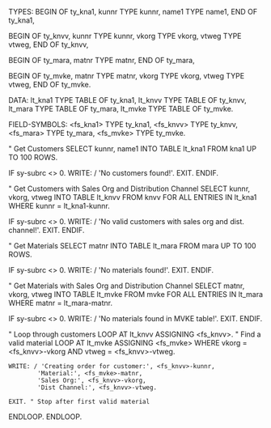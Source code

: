 TYPES: 
  BEGIN OF ty_kna1,
    kunnr TYPE kunnr,
    name1 TYPE name1,
  END OF ty_kna1,

  BEGIN OF ty_knvv,
    kunnr TYPE kunnr,
    vkorg TYPE vkorg,
    vtweg TYPE vtweg,
  END OF ty_knvv,

  BEGIN OF ty_mara,
    matnr TYPE matnr,
  END OF ty_mara,

  BEGIN OF ty_mvke,
    matnr TYPE matnr,
    vkorg TYPE vkorg,
    vtweg TYPE vtweg,
  END OF ty_mvke.

DATA: 
  lt_kna1 TYPE TABLE OF ty_kna1,
  lt_knvv TYPE TABLE OF ty_knvv,
  lt_mara TYPE TABLE OF ty_mara,
  lt_mvke TYPE TABLE OF ty_mvke.

FIELD-SYMBOLS: 
  <fs_kna1> TYPE ty_kna1,
  <fs_knvv> TYPE ty_knvv,
  <fs_mara> TYPE ty_mara,
  <fs_mvke> TYPE ty_mvke.

" Get Customers
SELECT kunnr, name1 
  INTO TABLE lt_kna1 
  FROM kna1 
  UP TO 100 ROWS.

IF sy-subrc <> 0.
  WRITE: / 'No customers found!'.
  EXIT.
ENDIF.

" Get Customers with Sales Org and Distribution Channel
SELECT kunnr, vkorg, vtweg 
  INTO TABLE lt_knvv 
  FROM knvv
  FOR ALL ENTRIES IN lt_kna1
  WHERE kunnr = lt_kna1-kunnr.

IF sy-subrc <> 0.
  WRITE: / 'No valid customers with sales org and dist. channel!'.
  EXIT.
ENDIF.

" Get Materials
SELECT matnr 
  INTO TABLE lt_mara 
  FROM mara 
  UP TO 100 ROWS.

IF sy-subrc <> 0.
  WRITE: / 'No materials found!'.
  EXIT.
ENDIF.

" Get Materials with Sales Org and Distribution Channel
SELECT matnr, vkorg, vtweg 
  INTO TABLE lt_mvke 
  FROM mvke
  FOR ALL ENTRIES IN lt_mara
  WHERE matnr = lt_mara-matnr.

IF sy-subrc <> 0.
  WRITE: / 'No materials found in MVKE table!'.
  EXIT.
ENDIF.

" Loop through customers
LOOP AT lt_knvv ASSIGNING <fs_knvv>.
  " Find a valid material
  LOOP AT lt_mvke ASSIGNING <fs_mvke> 
    WHERE vkorg = <fs_knvv>-vkorg 
    AND vtweg = <fs_knvv>-vtweg.

    WRITE: / 'Creating order for customer:', <fs_knvv>-kunnr,
            'Material:', <fs_mvke>-matnr,
            'Sales Org:', <fs_knvv>-vkorg,
            'Dist Channel:', <fs_knvv>-vtweg.
    
    EXIT. " Stop after first valid material
  ENDLOOP.
ENDLOOP.